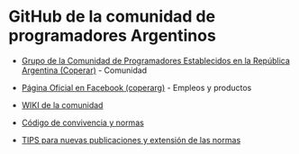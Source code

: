 # GitHub de la comunidad de programadores Argentinos


* [Grupo de la Comunidad de Programadores Establecidos en la República Argentina (Coperar)](https://facebook.com/groups/coperar) - Comunidad
* [Página Oficial en Facebook (coperarg)](https://facebook.com/coperar) - Empleos y productos
* [WIKI de la comunidad](https://github.com/devthnote/programadores-argentinos/wiki)

* [Código de convivencia y normas](https://github.com/devthnote/programadores-argentinos/blob/main/NORMAS.md)
* [TIPS para nuevas publicaciones y extensión de las normas](https://github.com/devthnote/programadores-argentinos/blob/main/TIPS_y_sanciones.md)
